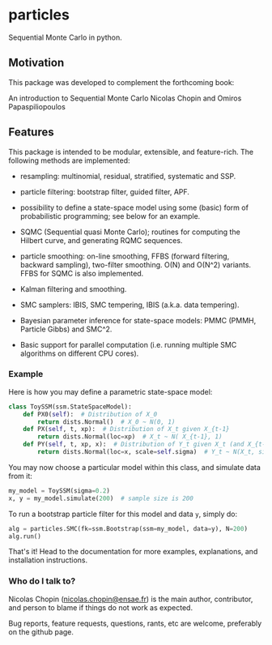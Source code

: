 # particles #

Sequential Monte Carlo in python. 

## Motivation ##

This package was developed to complement the forthcoming book:

An introduction to Sequential Monte Carlo
Nicolas Chopin and Omiros Papaspiliopoulos

## Features ##

This package is intended to be modular, extensible, and feature-rich. The
following methods are implemented: 

* resampling: multinomial, residual, stratified, systematic and SSP. 

* particle filtering: bootstrap filter, guided filter, APF.

* possibility to define a  state-space model using some (basic) form of 
  probabilistic programming; see below for an example. 

* SQMC (Sequential quasi Monte Carlo);  routines for computing the Hilbert curve, 
  and generating RQMC sequences. 

* particle smoothing: on-line smoothing, FFBS (forward filtering, backward
  sampling), two-filter smoothing. O(N) and O(N^2) variants. 
  FFBS for SQMC is also implemented. 

* Kalman filtering and smoothing. 

* SMC samplers: IBIS, SMC tempering, IBIS (a.k.a. data tempering). 

* Bayesian parameter inference for state-space models: PMMC (PMMH, Particle Gibbs) 
  and SMC^2. 

* Basic support for parallel computation (i.e. running multiple SMC algorithms 
on different CPU cores). 

### Example

Here is how you may define a parametric state-space model: 

```python
class ToySSM(ssm.StateSpaceModel):
    def PX0(self):  # Distribution of X_0 
        return dists.Normal()  # X_0 ~ N(0, 1)
    def PX(self, t, xp):  # Distribution of X_t given X_{t-1}
        return dists.Normal(loc=xp)  # X_t ~ N( X_{t-1}, 1)
    def PY(self, t, xp, x):  # Distribution of Y_t given X_t (and X_{t-1}) 
        return dists.Normal(loc=x, scale=self.sigma)  # Y_t ~ N(X_t, sigma^2)
```

You may now choose a particular model within this class, and simulate data from it:

```python
my_model = ToySSM(sigma=0.2)
x, y = my_model.simulate(200)  # sample size is 200
```

To run a bootstrap particle filter for this model and data `y`, simply do:

```python
alg = particles.SMC(fk=ssm.Bootstrap(ssm=my_model, data=y), N=200)
alg.run()
```

That's it! Head to the documentation for more examples, explanations, 
and installation instructions. 

### Who do I talk to? ###

Nicolas Chopin (nicolas.chopin@ensae.fr) is the main author, contributor, and 
person to blame if things do not work as expected. 

Bug reports, feature requests, questions, rants, etc are welcome, preferably 
on the github page. 
